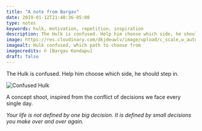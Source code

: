 ```yaml
---
title: "A note from Bargav"
date: 2019-01-12T21:48:36-05:00
type: notes
keywords: hulk, motivation, repetition, inspiration
description: The Hulk is confused. Help him choose which side, he should step in. A concept shoot, inspired from the conflict of decisions we face every single day.
image: https://res.cloudinary.com/dkjdeuwlv/image/upload/c_scale,w_auto,f_auto/v1547420148/bargavkondapu.com/posts/hulk_confused.jpg
imagealt: Hulk confused, which path to choose from
imagecredits: © [Bargav Kondapu]
draft: false
---
```

[comment]: # (A note is any quick thought, quote, one-liners or a simple tweet. )
The Hulk is confused. Help him choose which side, he should step in.

![Confused Hulk](https://res.cloudinary.com/dkjdeuwlv/image/upload/c_scale,w_auto,f_auto/v1547420148/bargavkondapu.com/posts/hulk_confused.jpg)

A concept shoot, inspired from the conflict of decisions we face every single day.

*Your life is not defined by one big decision. It is defined by small decisions you make over and over again.*
